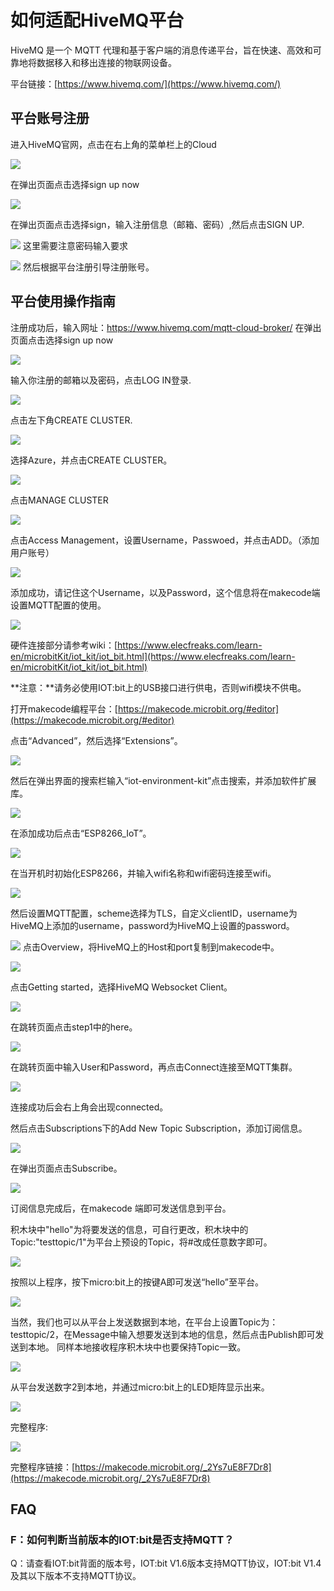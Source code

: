 # 如何适配HiveMQ平台

HiveMQ 是一个 MQTT 代理和基于客户端的消息传递平台，旨在快速、高效和可靠地将数据移入和移出连接的物联网设备。

平台链接：[https://www.hivemq.com/](https://www.hivemq.com/)

## 平台账号注册

进入HiveMQ官网，点击在右上角的菜单栏上的Cloud

![](./images/IOT_HiveMQ_01.png)

在弹出页面点击选择sign up now

![](./images/IOT_HiveMQ_02.png)

在弹出页面点击选择sign，输入注册信息（邮箱、密码）,然后点击SIGN UP.

![](./images/IOT_HiveMQ_03.png)
这里需要注意密码输入要求

![](./images/IOT_HiveMQ_04.png)
然后根据平台注册引导注册账号。

## 平台使用操作指南

注册成功后，输入网址：https://www.hivemq.com/mqtt-cloud-broker/
在弹出页面点击选择sign up now

![](./images/IOT_HiveMQ_02.png)

输入你注册的邮箱以及密码，点击LOG IN登录.

![](./images/IOT_HiveMQ_05.png)

点击左下角CREATE CLUSTER.

![](./images/IOT_HiveMQ_06.png)

选择Azure，并点击CREATE CLUSTER。

![](./images/IOT_HiveMQ_07.png)

点击MANAGE CLUSTER

![](./images/IOT_HiveMQ_08.png)

点击Access Management，设置Username，Passwoed，并点击ADD。（添加用户账号）

![](./images/IOT_HiveMQ_09.png)

添加成功，请记住这个Username，以及Password，这个信息将在makecode端设置MQTT配置的使用。

![](./images/IOT_HiveMQ_10.png)





硬件连接部分请参考wiki：[https://www.elecfreaks.com/learn-en/microbitKit/iot_kit/iot_bit.html](https://www.elecfreaks.com/learn-en/microbitKit/iot_kit/iot_bit.html)

**注意：**请务必使用IOT:bit上的USB接口进行供电，否则wifi模块不供电。

打开makecode编程平台：[https://makecode.microbit.org/#editor](https://makecode.microbit.org/#editor)

点击“Advanced”，然后选择“Extensions”。

![](./images/IOT_HiveMQ_11.png)

然后在弹出界面的搜索栏输入“iot-environment-kit”点击搜索，并添加软件扩展库。

![](./images/IOT_HiveMQ_12.png)

在添加成功后点击“ESP8266_IoT”。

![](./images/IOT_HiveMQ_13.png)

在当开机时初始化ESP8266，并输入wifi名称和wifi密码连接至wifi。

![](./images/IOT_HiveMQ_14.png)

然后设置MQTT配置，scheme选择为TLS，自定义clientID，username为HiveMQ上添加的username，password为HiveMQ上设置的password。

![](./images/IOT_HiveMQ_15.png)
点击Overview，将HiveMQ上的Host和port复制到makecode中。

![](./images/IOT_HiveMQ_16.png)

点击Getting started，选择HiveMQ Websocket Client。

![](./images/IOT_HiveMQ_17.png)

在跳转页面点击step1中的here。

![](./images/IOT_HiveMQ_18.png)

在跳转页面中输入User和Password，再点击Connect连接至MQTT集群。

![](./images/IOT_HiveMQ_19.png)

连接成功后会右上角会出现connected。

然后点击Subscriptions下的Add New Topic Subscription，添加订阅信息。

![](./images/IOT_HiveMQ_20.png)

在弹出页面点击Subscribe。

![](./images/IOT_HiveMQ_21.png)

订阅信息完成后，在makecode 端即可发送信息到平台。

积木块中"hello"为将要发送的信息，可自行更改，积木块中的Topic:"testtopic/1"为平台上预设的Topic，将#改成任意数字即可。

![](./images/IOT_HiveMQ_22.png)

按照以上程序，按下micro:bit上的按键A即可发送“hello”至平台。

![](./images/IOT_HiveMQ_23.png)

当然，我们也可以从平台上发送数据到本地，在平台上设置Topic为：testtopic/2，在Message中输入想要发送到本地的信息，然后点击Publish即可发送到本地。
同样本地接收程序积木块中也要保持Topic一致。

![](./images/IOT_HiveMQ_24.png)

从平台发送数字2到本地，并通过micro:bit上的LED矩阵显示出来。

![](./images/IOT_HiveMQ_25.png)

完整程序:

![](./images/IOT_HiveMQ_26.png)

完整程序链接：[https://makecode.microbit.org/_2Ys7uE8F7Dr8](https://makecode.microbit.org/_2Ys7uE8F7Dr8)


## FAQ

### F：如何判断当前版本的IOT:bit是否支持MQTT？
Q：请查看IOT:bit背面的版本号，IOT:bit V1.6版本支持MQTT协议，IOT:bit V1.4及其以下版本不支持MQTT协议。


